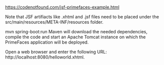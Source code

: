 https://codenotfound.com/jsf-primefaces-example.html

Note that JSF artifiacts like .xhtml and .jsf files need to be placed under the src/main/resources/META-INF/resources folder.

mvn spring-boot:run
Maven will download the needed dependencies, compile the code and start an Apache Tomcat instance on which the PrimeFaces application will be deployed.


Open a web browser and enter the following URL: http://localhost:8080/helloworld.xhtml.
